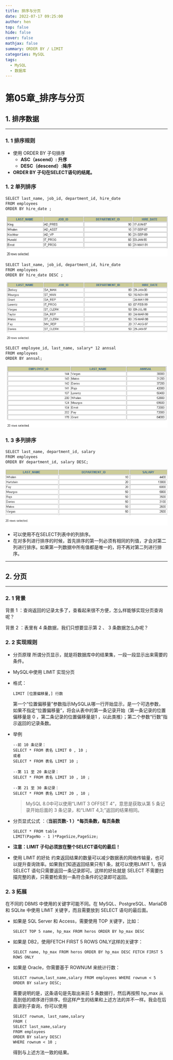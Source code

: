 ```yaml
---
title: 排序与分页
date: 2022-07-17 09:25:00
author: hen
top: false
hide: false
cover: false
mathjax: false
summary: ORDER BY / LIMIT
categories: MySQL
tags:
  - MySQL
  - 数据库
---
```


# 第05章_排序与分页

## 1. 排序数据

------

### 1. 1 排序规则

- 使用 ORDER BY 子句排序
  - **ASC（ascend）: 升序**
  - **DESC（descend）:降序**
- **ORDER BY 子句在SELECT语句的结尾。**

### 1. 2 单列排序

```
SELECT last_name, job_id, department_id, hire_date
FROM employees
ORDER BY hire_date ;
```

![1649486373781](../pic/第05章_排序与分页/1649486373781.png)

```
SELECT last_name, job_id, department_id, hire_date
FROM employees
ORDER BY hire_date DESC ;
```

![1649486392806](../pic/第05章_排序与分页/1649486392806.png)

```
SELECT employee_id, last_name, salary* 12 annsal
FROM employees
ORDER BY annsal;
```

![1649486423273](../pic/第05章_排序与分页/1649486423273.png)

### 1. 3 多列排序

```
SELECT last_name, department_id, salary
FROM employees
ORDER BY department_id, salary DESC;
```

![1649486490754](../pic/第05章_排序与分页/1649486490754.png)

- 可以使用不在SELECT列表中的列排序。
- 在对多列进行排序的时候，首先排序的第一列必须有相同的列值，才会对第二列进行排序。如果第一列数据中所有值都是唯一的，将不再对第二列进行排序。

------

## 2. 分页

------

### 2. 1 背景

背景 1 ：查询返回的记录太多了，查看起来很不方便，怎么样能够实现分页查询呢？

背景 2 ：表里有 4 条数据，我们只想要显示第 2 、 3 条数据怎么办呢？

### 2. 2 实现规则

- 分页原理
  所谓分页显示，就是将数据库中的结果集，一段一段显示出来需要的条件。

- MySQL中使用 LIMIT 实现分页

- 格式：

  ```
  LIMIT [位置偏移量,] 行数
  ```

  第一个“位置偏移量”参数指示MySQL从哪一行开始显示，是一个可选参数，如果不指定“位置偏移量”，将会从表中的第一条记录开始（第一条记录的位置偏移量是 0 ，第二条记录的位置偏移量是1 ，以此类推）；第二个参数“行数”指示返回的记录条数。

- 举例

  ```
  --前 10 条记录：
  SELECT * FROM 表名 LIMIT 0 , 10 ;
  或者
  SELECT * FROM 表名 LIMIT 10 ;
  
  --第 11 至 20 条记录：
  SELECT * FROM 表名 LIMIT 10 , 10 ;
  
  --第 21 至 30 条记录：
  SELECT * FROM 表名 LIMIT 20 , 10 ;
  ```

  > MySQL 8.0中可以使用“LIMIT 3 OFFSET 4”，意思是获取从第 5 条记录开始后面的 3 条记录，和“LIMIT 4,3;”返回的结果相同。

- 分页显式公式 ：（**当前页数- 1 ）\*每页条数，每页条数**

  ```
  SELECT * FROM table
  LIMIT(PageNo - 1 )*PageSize,PageSize;
  ```

- **注意：LIMIT 子句必须放在整个SELECT语句的最后！**

- 使用 LIMIT 的好处
  约束返回结果的数量可以减少数据表的网络传输量，也可以提升查询效率。如果我们知道返回结果只有1 条，就可以使用LIMIT 1，告诉 SELECT 语句只需要返回一条记录即可。这样的好处就是 SELECT 不需要扫描完整的表，只需要检索到一条符合条件的记录即可返回。

### 2. 3 拓展

在不同的 DBMS 中使用的关键字可能不同。在 MySQL、PostgreSQL、MariaDB 和 SQLite 中使用 LIMIT 关键字，而且需要放到 SELECT 语句的最后面。

- 如果是 SQL Server 和 Access，需要使用 TOP 关键字，比如：

  ```
  SELECT TOP 5 name, hp_max FROM heros ORDER BY hp_max DESC
  ```

- 如果是 DB2，使用FETCH FIRST 5 ROWS ONLY这样的关键字：

  ```
  SELECT name, hp_max FROM heros ORDER BY hp_max DESC FETCH FIRST 5 ROWS ONLY
  ```

- 如果是 Oracle，你需要基于 ROWNUM 来统计行数：

  ```
  SELECT rownum,last_name,salary FROM employees WHERE rownum < 5 ORDER BY salary DESC;
  ```

  需要说明的是，这条语句是先取出来前 5 条数据行，然后再按照 hp_max 从高到低的顺序进行排序。但这样产生的结果和上述方法的并不一样。我会在后面讲到子查询，你可以使用

  ```
  SELECT rownum, last_name,salary
  FROM (
  SELECT last_name,salary
  FROM employees
  ORDER BY salary DESC)
  WHERE rownum < 10 ;
  ```

  得到与上述方法一致的结果。